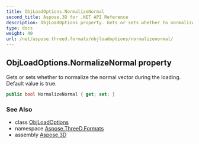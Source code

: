 ```yaml
---
title: ObjLoadOptions.NormalizeNormal
second_title: Aspose.3D for .NET API Reference
description: ObjLoadOptions property. Gets or sets whether to normalize the normal vector during the loading. Default value is true
type: docs
weight: 40
url: /net/aspose.threed.formats/objloadoptions/normalizenormal/
---
```

## ObjLoadOptions.NormalizeNormal property

Gets or sets whether to normalize the normal vector during the loading. Default value is true.

```csharp
public bool NormalizeNormal { get; set; }
```

### See Also

* class [ObjLoadOptions](../)
* namespace [Aspose.ThreeD.Formats](../../objloadoptions/)
* assembly [Aspose.3D](../../../)



